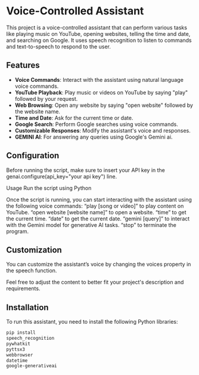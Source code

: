 # Voice-Controlled Assistant

This project is a voice-controlled assistant that can perform various tasks like playing music on YouTube, opening websites, telling the time and date, and searching on Google. It uses speech recognition to listen to commands and text-to-speech to respond to the user.

## Features

- **Voice Commands**: Interact with the assistant using natural language voice commands.
- **YouTube Playback**: Play music or videos on YouTube by saying "play" followed by your request.
- **Web Browsing**: Open any website by saying "open website" followed by the website name.
- **Time and Date**: Ask for the current time or date.
- **Google Search**: Perform Google searches using voice commands.
- **Customizable Responses**: Modify the assistant's voice and responses.
- **GEMINI AI**: For answering any queries using Google's Gemini ai.

## Configuration

Before running the script, make sure to insert your API key in the genai.configure(api_key="your api key") line.

Usage
Run the script using Python

Once the script is running, you can start interacting with the assistant using the following voice commands:
“play [song or video]” to play content on YouTube.
“open website [website name]” to open a website.
“time” to get the current time.
“date” to get the current date.
“gemini [query]” to interact with the Gemini model for generative AI tasks.
“stop” to terminate the program.

## Customization

You can customize the assistant’s voice by changing the voices property in the speech function.

Feel free to adjust the content to better fit your project's description and requirements.


## Installation

To run this assistant, you need to install the following Python libraries:

```bash
pip install
speech_recognition
pywhatkit
pyttsx3
webbrowser
datetime
google-generativeai

